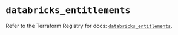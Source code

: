 # `databricks_entitlements`

Refer to the Terraform Registry for docs: [`databricks_entitlements`](https://registry.terraform.io/providers/databricks/databricks/1.64.0/docs/resources/entitlements).
